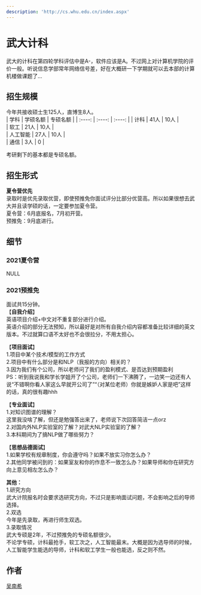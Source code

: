 ```yaml
---
description: 'http://cs.whu.edu.cn/index.aspx'
---
```


# 武大计科

武大的计科在第四轮学科评估中是A-，软件应该是A。不过网上对计算机学院的评价一般。听说信息学部常年网络信号差，好在大概研一下学期就可以去本部的计算机楼做课题了...



## 招生规模
今年共接收硕士生125人，直博生8人。  
| 学科 | 学硕名额 | 专硕名额 |
| :----: | :----: | :----: |
| 计科 | 41人 | 10人 |  
| 软工 | 21人 | 10人 |  
| 人工智能 | 27人 | 10人 |  
| 通信 | 3人 | 0 |

考研剩下的基本都是专硕名额。

## 招生形式

**夏令营优先**  
录取时是优先录取优营，即使预推免你面试评分比部分优营高。所以如果很想去武大并且读学硕的话，一定要参加夏令营。  
夏令营：6月底报名，7月初开营。  
预推免：9月底进行。

## 细节

### 2021夏令营

NULL

### 2021预推免
面试共15分钟。  
【**自我介绍**】  
英语项目介绍+中文对不重复部分进行介绍。  
英语介绍的部分无法预知，所以最好是对所有自我介绍内容都准备比较详细的英文版本。不过就算口语不太好也不会很拉分，不用太担心。

【**项目面试**】  
1.项目中某个技术/模型的工作方式  
2.项目中有什么部分是和NLP（我报的方向）相关的？  
3.因为我们有个公司，所以老师问了我们的盈利模式、是否达到预期盈利  
PS：听到我说我和学长学姐开了个公司，老师们一下沸腾了，一边笑一边还有人说“不错啊你看人家这么早就开公司了”“（对某位老师）你就是嫉妒人家是吧”这样的话，真的很有趣hhh

【**专业面试**】  
1.对知识图谱的理解？  
这里我没啥了解，但还是勉强答出来了，老师说下次回答简洁一点orz  
2.对国内外NLP实验室的了解？对武大NLP实验室的了解？  
3.本科期间为了搞NLP做了哪些努力？

【**思想品德面试**】  
1.如果学校有规章制度，你会遵守吗？如果不放实习你怎么办？  
2.其他同学被问到的：如果室友和你的作息不一致怎么办？如果导师和你在研究方向上意见相左怎么办？

**其他：**  
1.研究方向  
武大计院报名时会要求选研究方向，不过只是影响面试问题，不会影响之后的导师选择。  
2.双选  
今年是先录取，再进行师生双选。  
3.录取情况  
武大专硕是2年，不过预推免的专硕名额很少。  
不论学专硕，计科最抢手，软工次之，人工智能最末。大概是因为选导师的时候，人工智能学生能选的导师，计科和软工学生一般也能选，反之则不然。

## 作者
[吴南希](../zuo-zhe-lian-xi-fang-shi.md#吴南希)